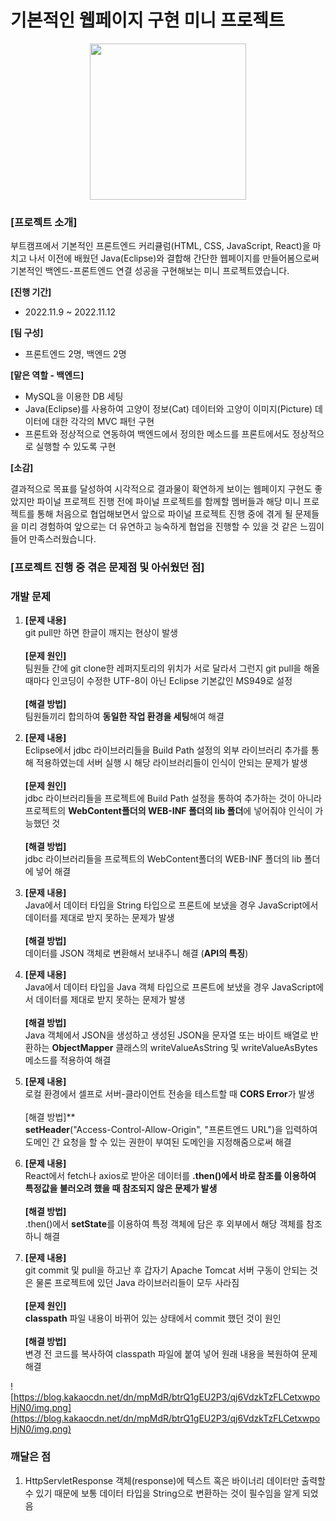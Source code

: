 # 기본적인 웹페이지 구현 미니 프로젝트

<p align="center"><img src="https://user-images.githubusercontent.com/109947297/210203169-ffa2ed54-6bae-4e43-9714-2f7c32914990.jpg" height="250"><p>

### [프로젝트 소개]

부트캠프에서 기본적인 프론트엔드 커리큘럼(HTML, CSS, JavaScript, React)을 마치고 나서 이전에 배웠던 Java(Eclipse)와 결합해 간단한 웹페이지를 만들어봄으로써 기본적인 백엔드-프론트엔드 연결 성공을 구현해보는 미니 프로젝트였습니다.

**[진행 기간]**
- 2022.11.9 ~ 2022.11.12

**[팀 구성]**
- 프론트엔드 2명, 백엔드 2명

**[맡은 역할 - 백엔드]**
- MySQL을 이용한 DB 세팅
- Java(Eclipse)를 사용하여 고양이 정보(Cat) 데이터와 고양이 이미지(Picture) 데이터에 대한 각각의 MVC 패턴 구현
- 프론트와 정상적으로 연동하여 백엔드에서 정의한 메소드를 프론트에서도 정상적으로 실행할 수 있도록 구현

**[소감]**

결과적으로 목표를 달성하여 시각적으로 결과물이 확연하게 보이는 웹페이지 구현도 좋았지만 파이널 프로젝트 진행 전에 파이널 프로젝트를 함께할 멤버들과 해당 미니 프로젝트를 통해 처음으로 협업해보면서 앞으로 파이널 프로젝트 진행 중에 겪게 될 문제들을 미리 경험하여 앞으로는 더 유연하고 능숙하게 협업을 진행할 수 있을 것 같은 느낌이 들어 만족스러웠습니다.

### [프로젝트 진행 중 겪은 문제점 및 아쉬웠던 점]
### 개발 문제

1. **[문제 내용]**<br>git pull만 하면 한글이 깨지는 현상이 발생<br><br>**[문제 원인]**<br>팀원들 간에 git clone한 레퍼지토리의 위치가 서로 달라서 그런지 git pull을 해올 때마다 인코딩이 수정한 UTF-8이 아닌 Eclipse 기본값인 MS949로 설정<br><br>**[해결 방법]**<br>팀원들끼리 합의하여 **동일한 작업 환경을 세팅**해여 해결

2. **[문제 내용]**<br>Eclipse에서 jdbc 라이브러리들을 Build Path 설정의 외부 라이브러리 추가를 통해 적용하였는데 서버 실행 시 해당 라이브러리들이 인식이 안되는 문제가 발생<br><br>**[문제 원인]**<br>jdbc 라이브러리들을 프로젝트에 Build Path 설정을 통하여 추가하는 것이 아니라 프로젝트의 **WebContent폴더의 WEB-INF 폴더의 lib 폴더**에 넣어줘야 인식이 가능했던 것<br><br>**[해결 방법]**<br>jdbc 라이브러리들을 프로젝트의 WebContent폴더의 WEB-INF 폴더의 lib 폴더에 넣어 해결

3. **[문제 내용]**<br>Java에서 데이터 타입을 String 타입으로 프론트에 보냈을 경우 JavaScript에서 데이터를 제대로 받지 못하는 문제가 발생<br><br>**[해결 방법]**<br>데이터를 JSON 객체로 변환해서 보내주니 해결 (**API의 특징**)

4. **[문제 내용]**<br>Java에서 데이터 타입을 Java 객체 타입으로 프론트에 보냈을 경우 JavaScript에서 데이터를 제대로 받지 못하는 문제가 발생<br><br>**[해결 방법]**<br>Java 객체에서 JSON을 생성하고 생성된 JSON을 문자열 또는 바이트 배열로 반환하는 **ObjectMapper** 클래스의 writeValueAsString 및 writeValueAsBytes 메소드를 적용하여 해결

5. **[문제 내용]**<br>로컬 환경에서 셀프로 서버-클라이언트 전송을 테스트할 때 **CORS Error**가 발생<br><br>[해결 방법]**<br>**setHeader**("Access-Control-Allow-Origin", "프론트엔드 URL")을 입력하여 도메인 간 요청을 할 수 있는 권한이 부여된 도메인을 지정해줌으로써 해결

6. **[문제 내용]**<br>React에서 fetch나 axios로 받아온 데이터를 **.then()**에서 바로 참조를 이용하여 특정값을 불러오려 했을 때 참조되지 않은 문제가 발생<br><br>**[해결 방법]**<br>.then()에서 **setState**를 이용하여 특정 객체에 담은 후 외부에서 해당 객체를 참조하니 해결

7. **[문제 내용]**<br>git commit 및 pull을 하고난 후 갑자기 Apache Tomcat 서버 구동이 안되는 것은 물론 프로젝트에 있던 Java 라이브러리들이 모두 사라짐<br><br>**[문제 원인]**<br>**classpath** 파일 내용이 바뀌어 있는 상태에서 commit 했던 것이 원인<br><br>**[해결 방법]**<br>변경 전 코드를 복사하여 classpath 파일에 붙여 넣어 원래 내용을 복원하여 문제 해결

![https://blog.kakaocdn.net/dn/mpMdR/btrQ1gEU2P3/qj6VdzkTzFLCetxwpoHjN0/img.png](https://blog.kakaocdn.net/dn/mpMdR/btrQ1gEU2P3/qj6VdzkTzFLCetxwpoHjN0/img.png)

### 깨달은 점

1. HttpServletResponse 객체(response)에 텍스트 혹은 바이너리 데이터만 출력할 수 있기 때문에 보통 데이터 타입을 String으로 변환하는 것이 필수임을 알게 되었음 
